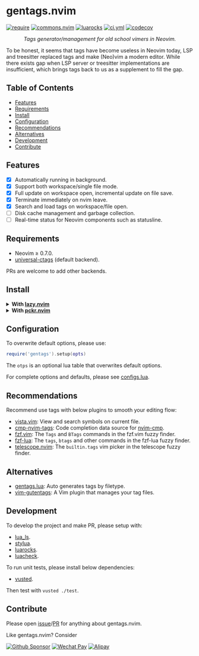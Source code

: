 <!-- markdownlint-disable MD001 MD013 MD034 MD033 MD051 -->

# gentags.nvim

<p align="left">
<a href="https://github.com/neovim/neovim/releases/v0.7.0"><img alt="require" src="https://img.shields.io/badge/require-0.7%2B-blue" /></a>
<a href="https://github.com/linrongbin16/commons.nvim"><img alt="commons.nvim" src="https://img.shields.io/badge/power_by-commons.nvim-pink" /></a>
<a href="https://luarocks.org/modules/linrongbin16/gentags.nvim"><img alt="luarocks" src="https://img.shields.io/luarocks/v/linrongbin16/gentags.nvim" /></a>
<a href="https://github.com/linrongbin16/gentags.nvim/actions/workflows/ci.yml"><img alt="ci.yml" src="https://img.shields.io/github/actions/workflow/status/linrongbin16/gentags.nvim/ci.yml?label=ci" /></a>
<a href="https://app.codecov.io/github/linrongbin16/gentags.nvim"><img alt="codecov" src="https://img.shields.io/codecov/c/github/linrongbin16/gentags.nvim/main?label=codecov" /></a>
</p>

<p align="center"><i>
Tags generator/management for old school vimers in Neovim.
</i></p>

To be honest, it seems that tags have become useless in Neovim today, LSP and treesitter replaced tags and make (Neo)vim a modern editor. While there exists gap when LSP server or treesitter implementations are insufficient, which brings tags back to us as a supplement to fill the gap.

## Table of Contents

- [Features](#features)
- [Requirements](#requirements)
- [Install](#install)
- [Configuration](#configuration)
- [Recommendations](#recommendations)
- [Alternatives](#alternatives)
- [Development](#development)
- [Contribute](#contribute)

## Features

- [x] Automatically running in background.
- [x] Support both workspace/single file mode.
- [x] Full update on workspace open, incremental update on file save.
- [x] Terminate immediately on nvim leave.
- [x] Search and load tags on workspace/file open.
- [ ] Disk cache management and garbage collection.
- [ ] Real-time status for Neovim components such as statusline.

## Requirements

- Neovim &ge; 0.7.0.
- [universal-ctags](https://github.com/universal-ctags/ctags) (default backend).

PRs are welcome to add other backends.

## Install

<details>
<summary><b>With <a href="https://github.com/folke/lazy.nvim">lazy.nvim</a></b></summary>

```lua
require("lazy").setup({
  {
    "linrongbin16/gentags.nvim",
    config = function()
      require('gentags').setup()
    end,
  },
})
```

</details>

<details>
<summary><b>With <a href="https://github.com/lewis6991/pckr.nvim">pckr.nvim</a></b></summary>

```lua
require("pckr").add({
  {
    "linrongbin16/gentags.nvim",
    config = function()
      require("gentags").setup()
    end,
  },
})
```

</details>

## Configuration

To overwrite default options, please use:

```lua
require('gentags').setup(opts)
```

The `otps` is an optional lua table that overwrites default options.

For complete options and defaults, please see [configs.lua](https://github.com/linrongbin16/gentags.nvim/tree/main/lua/gentags/configs.lua).

## Recommendations

Recommend use tags with below plugins to smooth your editing flow:

- [vista.vim](https://github.com/liuchengxu/vista.vim): View and search symbols on current file.
- [cmp-nvim-tags](https://github.com/quangnguyen30192/cmp-nvim-tags): Code completion data source for [nvim-cmp](https://github.com/hrsh7th/nvim-cmp).
- [fzf.vim](https://github.com/junegunn/fzf.vim?tab=readme-ov-file#commands): The `Tags` and `BTags` commands in the fzf.vim fuzzy finder.
- [fzf-lua](https://github.com/ibhagwan/fzf-lua?tab=readme-ov-file#tags): The `tags`, `btags` and other commands in the fzf-lua fuzzy finder.
- [telescope.nvim](https://github.com/nvim-telescope/telescope.nvim?tab=readme-ov-file#vim-pickers): The `builtin.tags` vim picker in the telescope fuzzy finder.

## Alternatives

- [gentags.lua](https://github.com/JMarkin/gentags.lua): Auto generates tags by filetype.
- [vim-gutentags](https://github.com/ludovicchabant/vim-gutentags): A Vim plugin that manages your tag files.

## Development

To develop the project and make PR, please setup with:

- [lua_ls](https://github.com/LuaLS/lua-language-server).
- [stylua](https://github.com/JohnnyMorganz/StyLua).
- [luarocks](https://luarocks.org/).
- [luacheck](https://github.com/mpeterv/luacheck).

To run unit tests, please install below dependencies:

- [vusted](https://github.com/notomo/vusted).

Then test with `vusted ./test`.

## Contribute

Please open [issue](https://github.com/linrongbin16/gentags.nvim/issues)/[PR](https://github.com/linrongbin16/gentags.nvim/pulls) for anything about gentags.nvim.

Like gentags.nvim? Consider

[![Github Sponsor](https://img.shields.io/badge/-Sponsor%20Me%20on%20Github-magenta?logo=github&logoColor=white)](https://github.com/sponsors/linrongbin16)
[![Wechat Pay](https://img.shields.io/badge/-Tip%20Me%20on%20WeChat-brightgreen?logo=wechat&logoColor=white)](https://github.com/linrongbin16/lin.nvim/wiki/Sponsor)
[![Alipay](https://img.shields.io/badge/-Tip%20Me%20on%20Alipay-blue?logo=alipay&logoColor=white)](https://github.com/linrongbin16/lin.nvim/wiki/Sponsor)
